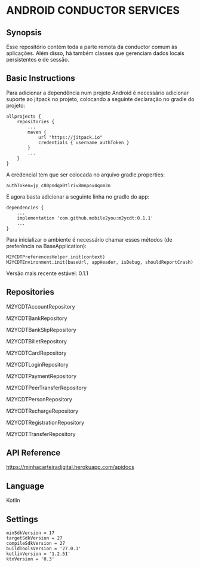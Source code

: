 
# ANDROID CONDUCTOR SERVICES 

## Synopsis ##

Esse repositório contém toda a parte remota da conductor comum às aplicações. Além disso, há também classes que gerenciam dados locais persistentes e de sessão. 

## Basic Instructions ##

Para adicionar a dependência num projeto Android é necessário adicionar suporte ao jitpack no projeto, colocando a seguinte declaração no gradle do projeto:
```
allprojects {
    repositories {
        ...
        maven {
            url "https://jitpack.io"
            credentials { username authToken }
        }
        ...
    }
}
```
A credencial tem que ser colocada no arquivo gradle.properties:
```
authToken=jp_c80pndqa0tlriv8mnpov4qom3n
```
E agora basta adicionar a seguinte linha no gradle do app:
```
dependencies {
    ...
    implementation 'com.github.mobile2you:m2ycdt:0.1.1'
    ...
}
```
Para inicializar o ambiente é necessário chamar esses métodos (de preferência na BaseApplication):
```
M2YCDTPreferencesHelper.init(context)
M2YCDTEnvironment.init(baseUrl, appHeader, isDebug, shouldReportCrash)
```
Versão mais recente estável: 0.1.1

## Repositories ##
M2YCDTAccountRepository

M2YCDTBankRepository

M2YCDTBankSlipRepository

M2YCDTBilletRepository

M2YCDTCardRepository

M2YCDTLoginRepository

M2YCDTPaymentRepository

M2YCDTPeerTransferRepository

M2YCDTPersonRepository

M2YCDTRechargeRepository

M2YCDTRegistrationRepository

M2YCDTTransferRepository

## API Reference ##

https://minhacarteiradigital.herokuapp.com/apidocs

## Language ##
Kotlin

## Settings ##

```
minSdkVersion = 17
targetSdkVersion = 27
compileSdkVersion = 27
buildToolsVersion = '27.0.1'
kotlinVersion = '1.2.51'
ktxVersion = '0.3'
```



